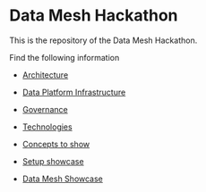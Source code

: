 # Data Mesh Hackathon
This is the repository of the Data Mesh Hackathon.

Find the following information

 * [Architecture](./documentation/Architecture.md)
 * [Data Platform Infrastructure](./documentation/DataPlatform.md)
 * [Governance](./documentation/Governance.md)
 * [Technologies](./documentation/tech/README.md)

 * [Concepts to show](./documentation/Concepts.md)
 * [Setup showcase](./documentation/SetupShowcase.md)
 * [Data Mesh Showcase](./documentation/showcase/README.md)




